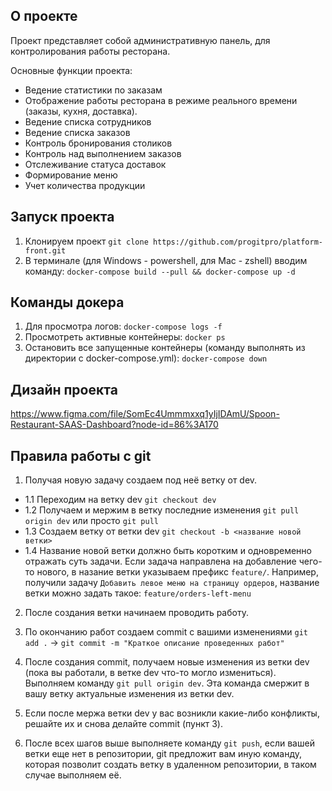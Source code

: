 ## О проекте

Проект представляет собой административную панель, для контролирования работы ресторана.

Основные функции проекта:
 - Ведение статистики по заказам
 - Отображение работы ресторана в режиме реального времени (заказы, кухня, доставка).
 - Ведение списка сотрудников
 - Ведение списка заказов
 - Контроль бронирования столиков
 - Контроль над выполнением заказов
 - Отслеживание статуса доставок
 - Формирование меню
 - Учет количества продукции


## Запуск проекта

1. Клонируем проект ```git clone https://github.com/progitpro/platform-front.git```
2. В терминале (для Windows - powershell, для Mac - zshell) вводим команду:
   ```docker-compose build --pull && docker-compose up -d```
   
## Команды докера
1. Для просмотра логов:
   ```docker-compose logs -f```
2. Просмотреть активные контейнеры:
   ```docker ps```
3. Остановить все запущенные контейнеры (команду выполнять из директории с docker-compose.yml):
   ```docker-compose down```


## Дизайн проекта

https://www.figma.com/file/SomEc4Ummmxxq1yIjIDAmU/Spoon-Restaurant-SAAS-Dashboard?node-id=86%3A170

## Правила работы с git

1. Получая новую задачу создаем под неё ветку от dev.
  - 1.1 Переходим на ветку dev ```git checkout dev```
  - 1.2 Получаем и мержим в ветку последние изменения ```git pull origin dev``` или просто ```git pull```
  - 1.3 Создаем ветку от ветки dev ```git checkout -b <название новой ветки>```
  - 1.4 Название новой ветки должно быть коротким и одновременно отражать суть задачи. Если задача направлена на добавление чего-то нового, в назание ветки указываем префикс ```feature/```. Например, получили задачу ```Добавить левое меню на страницу ордеров```, название ветки можно задать такое: ```feature/orders-left-menu```

2. После создания ветки начинаем проводить работу.

3. По окончанию работ создаем commit с вашими изменениями ```git add .``` -> ```git commit -m "Краткое описание проведенных работ"```

4. После создания commit, получаем новые изменения из ветки dev (пока вы работали, в ветке dev что-то могло измениться). Выполняем команду ```git pull origin dev```. Эта команда смержит в вашу ветку актуальные изменения из ветки dev.

5. Если после мержа ветки dev у вас возникли какие-либо конфликты, решайте их и снова делайте commit (пункт 3).

6. После всех шагов выше выполняете команду ```git push```, если вашей ветки еще нет в репозитории, git предложит вам иную команду, которая позволит создать ветку в удаленном репозитории, в таком случае выполняем её.
  
